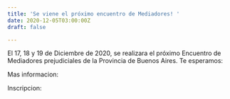 ```yaml
---
title: 'Se viene el próximo encuentro de Mediadores! '
date: 2020-12-05T03:00:00Z
draft: false

---
```

El 17, 18 y 19 de Diciembre de 2020, se realizara el próximo Encuentro de Mediadores prejudiciales de la Provincia de Buenos Aires. Te esperamos: 

Mas informacion: 

Inscripcion: 